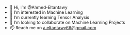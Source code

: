 - 👋 Hi, I’m @Ahmed-Eltantawy
- 👀 I’m interested in Machine Learning
- 🌱 I’m currently learning Tensor Analysis
- 💞️ I’m looking to collaborate on Machine Learning Projects
- 📫 Reach me on a.eltantawy66@gmail.com

<!---
Ahmed-Eltantawy/Ahmed-Eltantawy is a ✨ special ✨ repository because its `README.md` (this file) appears on your GitHub profile.
You can click the Preview link to take a look at your changes.
--->
